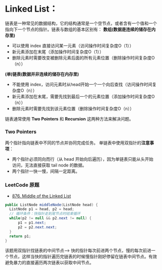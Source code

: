 # Linked List：
链表是一种常见的数据结构，它的结构通常是一个空节点，或者含有一个值和一个指向下一个节点的指针。链表与数组的基本区别有：
**数组(数据是连续的储存在内存里)**
  * 可以使用 index 直接访问某一元素（访问操作时间复杂度O（1））
  * 新元素添加在末尾（添加操作时间复杂度O（1））
  * 删除元素时需要改变被删除元素后面的所有元素位置（删除操作时间复杂度O（n））

**(单)链表(数据并非连续的储存在内存里)**
  * 不能使用 index，访问元素时从head开始一个一个向后查找（访问操作时间复杂度O（n））
  * 新元素添加在末尾，需要先找到最后一个的元素位置（添加操作时间复杂度O（n））
  * 删除元素时需要先找到该元素位置（删除操作时间复杂度O（n））

链表通常使用 **Two Pointers** 和 **Recursion** 这两种方法来解决问题。

### Two Pointers
两个指针指向链表中不同的节点并协同完成任务。
单链表中使用双指针的**注意事项**：
  * 两个指针必须同向而行（从 head 开始向后遍历），因为单链表只能从头开始访问，无法直接获取 tail node 的数据。
  * 两个指针一快一慢，间隔一定距离。

### LeetCode 原题
* [876. Middle of the Linked List](https://leetcode.com/problems/middle-of-the-linked-list/)
```Java
public ListNode middleNode(ListNode head) {
  ListNode p1 = head, p2 = head;
  // 循环条件：快指针走到尾节点时结束循环
  while(p2 != null && p2.next != null) {
      p1 = p1.next;
      p2 = p2.next.next;
  }
  return p1;
}
```
该题用双指针找链表的中间节点--> 快的指针每次前进两个节点，慢的每次前进一个节点，这样当快的指针遍历完链表的时候慢指针刚好停留在链表中间节点。有效避免暴力的直接遍历两次链表以获取中间节点。
